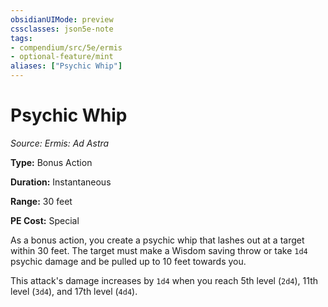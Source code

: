 ```yaml
---
obsidianUIMode: preview
cssclasses: json5e-note
tags:
- compendium/src/5e/ermis
- optional-feature/mint
aliases: ["Psychic Whip"]
---
```

# Psychic Whip
*Source: Ermis: Ad Astra* 

**Type:** Bonus Action

**Duration:** Instantaneous

**Range:** 30 feet

**PE Cost:** Special

As a bonus action, you create a psychic whip that lashes out at a target within 30 feet. The target must make a Wisdom saving throw or take `1d4` psychic damage and be pulled up to 10 feet towards you.

This attack's damage increases by `1d4` when you reach 5th level (`2d4`), 11th level (`3d4`), and 17th level (`4d4`).